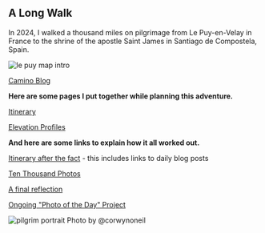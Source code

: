 ## A Long Walk

In 2024, I walked a thousand miles on pilgrimage from Le Puy-en-Velay in France to the shrine of the apostle Saint James in Santiago de Compostela, Spain.

![le puy map intro](https://user-images.githubusercontent.com/32556466/191782867-febbde01-b517-4da0-a62e-e1025fb4e499.png)

[Camino Blog](https://www.thomryng.com/camino/)

**Here are some pages I put together while planning this adventure.**

[Itinerary](https://github.com/thomryng/thomryng/blob/main/podiensis.md)

[Elevation Profiles](https://github.com/thomryng/thomryng/blob/main/podiensis-elevation.md)

**And here are some links to explain how it all worked out.**

[Itinerary after the fact](https://www.thomryng.com/camino/progress-vp-cf-2023/) - this includes links to daily blog posts

[Ten Thousand Photos](https://www.flickr.com/photos/thomryng/collections/72157722300481268/)

[A final reflection](https://www.thomryng.com/camino/via-podiensis-a-thousand-miles/)

[Ongoing "Photo of the Day" Project](https://www.thomryng.com/camino/category/photo-of-the-day-2023/)

![pilgrim portrait](https://github.com/thomryng/thomryng/assets/32556466/8c1f6db7-740a-4eb1-be28-b2e4df76e68a)
Photo by @corwynoneil
